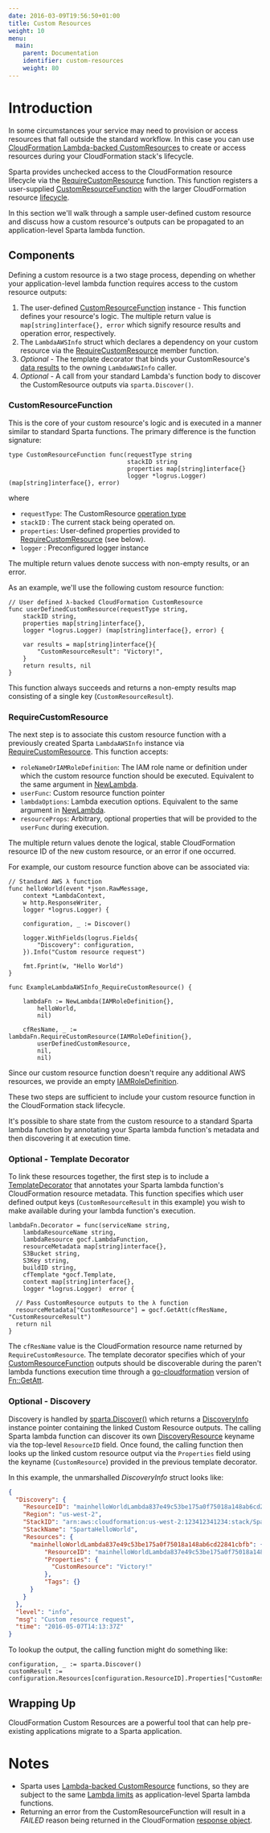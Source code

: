 ```yaml
---
date: 2016-03-09T19:56:50+01:00
title: Custom Resources
weight: 10
menu:
  main:
    parent: Documentation
    identifier: custom-resources
    weight: 80
---
```


# Introduction

In some circumstances your service may need to provision or access resources that fall outside the standard workflow.  In this case you can use [CloudFormation Lambda-backed CustomResources](http://docs.aws.amazon.com/AWSCloudFormation/latest/UserGuide/template-custom-resources-lambda.html) to create or access resources during your CloudFormation stack's lifecycle.

Sparta provides unchecked access to the CloudFormation resource lifecycle via the [RequireCustomResource](https://godoc.org/github.com/mweagle/Sparta#LambdaAWSInfo.RequireCustomResource) function.  This function registers a user-supplied [CustomResourceFunction](https://godoc.org/github.com/mweagle/Sparta#CustomResourceFunction) with the larger CloudFormation resource [lifecycle](http://docs.aws.amazon.com/AWSCloudFormation/latest/UserGuide/crpg-ref-requesttypes.html).

In this section we'll walk through a sample user-defined custom resource and discuss how a custom resource's outputs can be propagated to an application-level Sparta lambda function.

## Components

Defining a custom resource is a two stage process, depending on whether your application-level lambda function requires access to the custom resource outputs:

  1. The user-defined [CustomResourceFunction](https://godoc.org/github.com/mweagle/Sparta#CustomResourceFunction) instance
    - This function defines your resource's logic.  The multiple return value is `map[string]interface{}, error` which signify resource results and operation error, respectively.
  1. The `LambdaAWSInfo` struct which declares a dependency on your custom resource via the [RequireCustomResource](https://godoc.org/github.com/mweagle/Sparta#LambdaAWSInfo.RequireCustomResource) member function.
  1. *Optional* - The template decorator that binds your CustomResource's [data results](http://docs.aws.amazon.com/AWSCloudFormation/latest/UserGuide/crpg-ref-responses.html) to the owning `LambdaAWSInfo` caller.
  1. *Optional* - A call from your standard Lambda's function body to discover the CustomResource outputs via `sparta.Discover()`.


### CustomResourceFunction

This is the core of your custom resource's logic and is executed in a manner similar to standard Sparta functions.  The primary difference is the function signature:

    type CustomResourceFunction func(requestType string
                                     stackID string
                                     properties map[string]interface{}
                                     logger *logrus.Logger) (map[string]interface{}, error)

where

  * `requestType`: The CustomResource [operation type](http://docs.aws.amazon.com/AWSCloudFormation/latest/UserGuide/crpg-ref-requests.html)
  * `stackID` : The current stack being operated on.
  * `properties`: User-defined properties provided to [RequireCustomResource](https://godoc.org/github.com/mweagle/Sparta#LambdaAWSInfo.RequireCustomResource) (see below).
  * `logger` : Preconfigured logger instance

The multiple return values denote success with non-empty results, or an error.

As an example, we'll use the following custom resource function:

```
// User defined λ-backed CloudFormation CustomResource
func userDefinedCustomResource(requestType string,
	stackID string,
	properties map[string]interface{},
	logger *logrus.Logger) (map[string]interface{}, error) {

	var results = map[string]interface{}{
		"CustomResourceResult": "Victory!",
	}
	return results, nil
}
```

This function always succeeds and returns a non-empty results map consisting of a single key (`CustomResourceResult`).

### RequireCustomResource

The next step is to associate this custom resource function with a previously created Sparta `LambdaAWSInfo` instance via [RequireCustomResource](https://godoc.org/github.com/mweagle/Sparta#LambdaAWSInfo.RequireCustomResource).  This function accepts:

  * `roleNameOrIAMRoleDefinition`: The IAM role name or definition under which the custom resource function should be executed. Equivalent to the same argument in [NewLambda](https://godoc.org/github.com/mweagle/Sparta#NewLambda).
  * `userFunc`: Custom resource function pointer
  * `lambdaOptions`: Lambda execution options. Equivalent to the same argument in [NewLambda](https://godoc.org/github.com/mweagle/Sparta#NewLambda).
  * `resourceProps`: Arbitrary, optional properties that will be provided to the `userFunc` during execution.

The multiple return values denote the logical, stable CloudFormation resource ID of the new custom resource, or an error if one occurred.

For example, our custom resource function above can be associated via:


```
// Standard AWS λ function
func helloWorld(event *json.RawMessage,
	context *LambdaContext,
	w http.ResponseWriter,
	logger *logrus.Logger) {

	configuration, _ := Discover()

	logger.WithFields(logrus.Fields{
		"Discovery": configuration,
	}).Info("Custom resource request")

	fmt.Fprint(w, "Hello World")
}

func ExampleLambdaAWSInfo_RequireCustomResource() {

	lambdaFn := NewLambda(IAMRoleDefinition{},
		helloWorld,
		nil)

	cfResName, _ := lambdaFn.RequireCustomResource(IAMRoleDefinition{},
		userDefinedCustomResource,
		nil,
		nil)

```

Since our custom resource function doesn't require any additional AWS resources, we provide an empty [IAMRoleDefinition](https://godoc.org/github.com/mweagle/Sparta#IAMRoleDefinition).

These two steps are sufficient to include your custom resource function in the CloudFormation stack lifecycle.

It's possible to share state from the custom resource to a standard Sparta lambda function by annotating your Sparta lambda function's metadata and then discovering it at execution time.

### Optional - Template Decorator

To link these resources together, the first step is to include a [TemplateDecorator](https://godoc.org/github.com/mweagle/Sparta#TemplateDecorator) that annotates your Sparta lambda function's CloudFormation resource metadata.  This function specifies which user defined output keys (`CustomResourceResult` in this example) you wish to make available during your lambda function's execution.

```
lambdaFn.Decorator = func(serviceName string,
	lambdaResourceName string,
	lambdaResource gocf.LambdaFunction,
	resourceMetadata map[string]interface{},
	S3Bucket string,
	S3Key string,
	buildID string,
	cfTemplate *gocf.Template,
	context map[string]interface{},
	logger *logrus.Logger)  error {

  // Pass CustomResource outputs to the λ function
  resourceMetadata["CustomResource"] = gocf.GetAtt(cfResName, "CustomResourceResult")
  return nil
}
```

The `cfResName` value is the CloudFormation resource name returned by `RequireCustomResource`.  The template decorator specifies which of your [CustomResourceFunction](https://godoc.org/github.com/mweagle/Sparta#CustomResourceFunction) outputs should be discoverable during the paren't lambda functions execution time through a [go-cloudformation](https://godoc.org/github.com/crewjam/go-cloudformation#GetAtt) version of [Fn::GetAtt](http://docs.aws.amazon.com/AWSCloudFormation/latest/UserGuide/intrinsic-function-reference-getatt.html).

### Optional - Discovery

Discovery is handled by [sparta.Discover()](https://godoc.org/github.com/mweagle/Sparta#Discover) which returns a [DiscoveryInfo](https://godoc.org/github.com/mweagle/Sparta#DiscoveryInfo) instance pointer containing the linked Custom Resource outputs.  The calling Sparta lambda function can discover its own [DiscoveryResource](https://godoc.org/github.com/mweagle/Sparta#DiscoveryResource) keyname via the top-level `ResourceID` field. Once found, the calling function then looks up the linked custom resource output via the `Properties` field using the keyname  (`CustomResource`) provided in the previous template decorator.

In this example, the unmarshalled _DiscoveryInfo_ struct looks like:


```json
{
  "Discovery": {
    "ResourceID": "mainhelloWorldLambda837e49c53be175a0f75018a148ab6cd22841cbfb",
    "Region": "us-west-2",
    "StackID": "arn:aws:cloudformation:us-west-2:123412341234:stack/SpartaHelloWorld/70b28170-13f9-11e6-b0c7-50d5ca11b8d2",
    "StackName": "SpartaHelloWorld",
    "Resources": {
      "mainhelloWorldLambda837e49c53be175a0f75018a148ab6cd22841cbfb": {
          "ResourceID": "mainhelloWorldLambda837e49c53be175a0f75018a148ab6cd22841cbfb",
          "Properties": {
            "CustomResource": "Victory!"
          },
          "Tags": {}
      }
    }
  },
  "level": "info",
  "msg": "Custom resource request",
  "time": "2016-05-07T14:13:37Z"
}
```

To lookup the output, the calling function might do something like:

```
configuration, _ := sparta.Discover()
customResult := configuration.Resources[configuration.ResourceID].Properties["CustomResourceResult"]
```

## Wrapping Up

CloudFormation Custom Resources are a powerful tool that can help pre-existing applications migrate to a Sparta application.


# Notes
  * Sparta uses [Lambda-backed CustomResource](http://docs.aws.amazon.com/AWSCloudFormation/latest/UserGuide/template-custom-resources-lambda.html) functions, so they are subject to the same [Lambda limits](http://docs.aws.amazon.com/lambda/latest/dg/limits.html) as application-level Sparta lambda functions.
  * Returning an error from the CustomResourceFunction will result in a _FAILED_ reason being returned in the CloudFormation [response object](http://docs.aws.amazon.com/AWSCloudFormation/latest/UserGuide/crpg-ref-responses.html).


